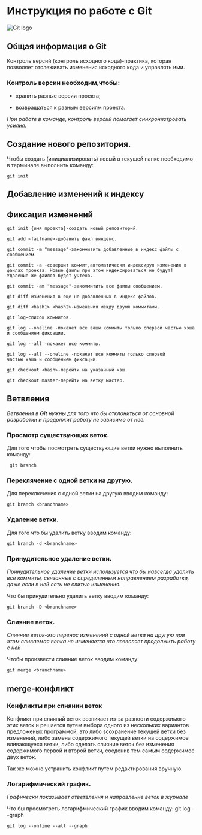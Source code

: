 # **Инструкция по работе с Git**

![Git logo](git.png)

## Общая информация о Git

Контроль версий (контроль исходного кода)-практика, которая позволяет отслеживать изменения исходного кода и управлять ими.

### Контроль версии необходим,чтобы:

* хранить разные версии проекта;

* возвращаться к разным версиям проекта.

*При работе в команде, контроль версий помогает синхронизтровать усилия.*



## Создание нового репозитория.

Чтобы создать (инициализировать) новый в текущей папке необходимо в терминале выполнить команду:

    git init

## Добавление изменений к индексу

## Фиксация изменений

    git init {имя проекта}-создать новый репозиторий.

    git add <failname>-добавить фаил виндекс.

    git commit -m "message"-закоммитить добавленные в индекс файлы с сообщением.

    git commit -a -совершит коммит,автоматически индексируя изменения в фаилах проекта. Новые фаилы при этом индексироваться не будут! Удаление же фаилов будет учтено.
    
    git commit -am "message"-закоммитить все фаилы сообщением.

    git diff-изменения в еще не добавленных в индекс файлов.

    git diff <hash1> <hash2>-изменения между двумя коммитами.
    
    git log-список коммитов.

    git log --oneline -покажет все ваши коммиты только спервой частью хэша и сообщением фиксации.

    git log --all -покажет все коммиты.

    git log --all --oneline -покажет все коммиты только спервой 
    частью хэша и сообщением фиксации.

    git checkout <hash>-перейти на указанный хэш.

    git checkout master-перейти на ветку мастер.

 ## Ветвления
 *Ветвления в __Git__ нужны для того что бы отклониться от основной разработки и продолжит работу не зависимо от неё.*
 

 ### Просмотр существующих веток.

 Для того чтобы посмотреть существующие ветки нужно выполнить команду:
 
     git branch
     
### Переклячение с одной ветки на другую.
Для переключения с одной ветки на другую вводим команду:

    git branch <branchname>

### Удаление ветки.
Для того что бы удалить ветку вводим команду:

    git branch -d <branchname>

### Принудительное удаление ветки.
*Принудительное удаление ветки используется что бы навсегда удалить все коммиты, связанные с определенным направлением разработки, даже если в ней есть не слитые изменения.*

Что бы принудительно удалить ветку вводим команду:

    git branch -D <branchname>

### Слияние веток.
*Слияние веток-это перенос изменений с одной ветки на другую при этом сливаемая веnка не изменяется что позволяет продолжить работу с ней*

Чтобы произвести слияние веток вводим команду:

    git merge <branchname>

   ## merge-конфликт

 ### Конфликты при слиянии веток
 Конфликт при слияний веток возникает из-за разности содержимого этих веток и решается путем выбора одного из нескольких вариантов предложеных программой, это либо sсохранение текущей ветки без изменений, либо замена содержимого текущей ветки на содержимое вливающуеся ветки, либо сделать слияние веток без изменения содержимого первой и второй ветки, соеденив тем самым содержимое двух веток. 

  Так же можно устранить конфликт путем редактирования вручную.


### Логарифмический график.
*Графически показывает ответвления и направление веток в журнале*

Что бы просмотреть логарифмический график вводим команду:
    git log --graph

    git log --online --all --graph

